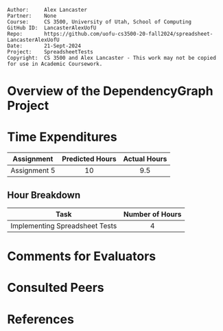 ```
Author:     Alex Lancaster
Partner:    None
Course:     CS 3500, University of Utah, School of Computing
GitHub ID:  LancasterAlexUofU
Repo:       https://github.com/uofu-cs3500-20-fall2024/spreadsheet-LancasterAlexUofU
Date:       21-Sept-2024
Project:    SpreadsheetTests
Copyright:  CS 3500 and Alex Lancaster - This work may not be copied for use in Academic Coursework.
```

# Overview of the DependencyGraph Project


# Time Expenditures

| Assignment | Predicted Hours | Actual Hours|
| :---------:| :-------------: | :---------: |
| Assignment 5 | 10 | 9.5 |


 ## Hour Breakdown

| Task | Number of Hours |
| :--------:| :--------:
| Implementing Spreadsheet Tests | 4 |

# Comments for Evaluators

# Consulted Peers

# References
